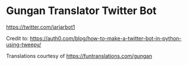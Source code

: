 # Gungan Translator Twitter Bot
https://twitter.com/jarjarbot1

Credit to: https://auth0.com/blog/how-to-make-a-twitter-bot-in-python-using-tweepy/

Translations courtesy of https://funtranslations.com/gungan
